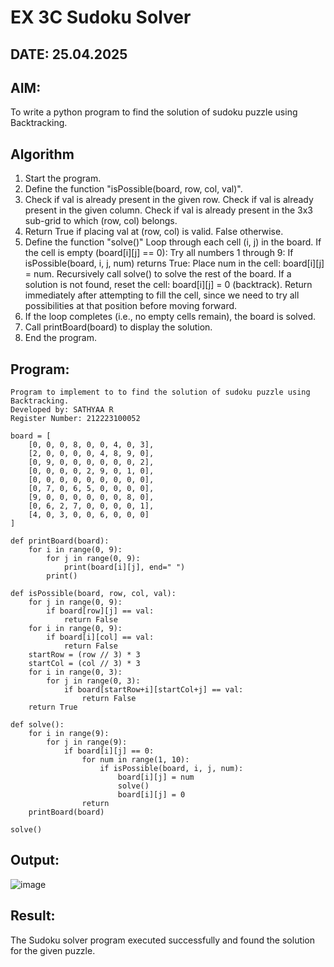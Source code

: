 # EX 3C Sudoku Solver
## DATE: 25.04.2025
## AIM:
To write a python program to find the solution of sudoku puzzle using Backtracking.

## Algorithm
1. Start the program.
2. Define the function "isPossible(board, row, col, val)".
3. Check if val is already present in the given row.
   Check if val is already present in the given column.
   Check if val is already present in the 3x3 sub-grid to which (row, col) belongs.
4. Return True if placing val at (row, col) is valid. False otherwise.
5. Define the function "solve()"
   Loop through each cell (i, j) in the board.
   If the cell is empty (board[i][j] == 0): Try all numbers 1 through 9:
        If isPossible(board, i, j, num) returns True:
        Place num in the cell: board[i][j] = num.
        Recursively call solve() to solve the rest of the board.
        If a solution is not found, reset the cell: board[i][j] = 0 (backtrack).
   Return immediately after attempting to fill the cell, since we need to try all possibilities at that position before moving forward.
7. If the loop completes (i.e., no empty cells remain), the board is solved.
8. Call printBoard(board) to display the solution.
9. End the program.
   

## Program:
```
Program to implement to to find the solution of sudoku puzzle using Backtracking.
Developed by: SATHYAA R
Register Number: 212223100052
```

```
board = [
    [0, 0, 0, 8, 0, 0, 4, 0, 3],
    [2, 0, 0, 0, 0, 4, 8, 9, 0],
    [0, 9, 0, 0, 0, 0, 0, 0, 2],
    [0, 0, 0, 0, 2, 9, 0, 1, 0],
    [0, 0, 0, 0, 0, 0, 0, 0, 0],
    [0, 7, 0, 6, 5, 0, 0, 0, 0],
    [9, 0, 0, 0, 0, 0, 0, 8, 0],
    [0, 6, 2, 7, 0, 0, 0, 0, 1],
    [4, 0, 3, 0, 0, 6, 0, 0, 0]
]

def printBoard(board):
    for i in range(0, 9):
        for j in range(0, 9):
            print(board[i][j], end=" ")
        print()

def isPossible(board, row, col, val):
    for j in range(0, 9):
        if board[row][j] == val:
            return False
    for i in range(0, 9):
        if board[i][col] == val:
            return False
    startRow = (row // 3) * 3
    startCol = (col // 3) * 3
    for i in range(0, 3):
        for j in range(0, 3):
            if board[startRow+i][startCol+j] == val:
                return False
    return True

def solve():    
    for i in range(9):
        for j in range(9):
            if board[i][j] == 0:
                for num in range(1, 10):
                    if isPossible(board, i, j, num):
                        board[i][j] = num
                        solve()  
                        board[i][j] = 0  
                return
    printBoard(board)
    
solve()
```


## Output:

![image](https://github.com/user-attachments/assets/e6e0d1aa-2f2d-41c1-bd7e-7ef4bc682109)


## Result:
The Sudoku solver program executed successfully and found the solution for the given puzzle.
